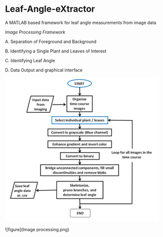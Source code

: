 # Leaf-Angle-eXtractor
A MATLAB based framework for leaf angle measurements from image data

*Image Processing Framework*

A. Separation of Foreground and Background

B. Identifying a Single Plant and Leaves of Interest

C. Identifying Leaf Angle 

D. Data Output and graphical interface

![Image of LAX Flowchart](Flowchart.png)

![figure](Image processing.png)

